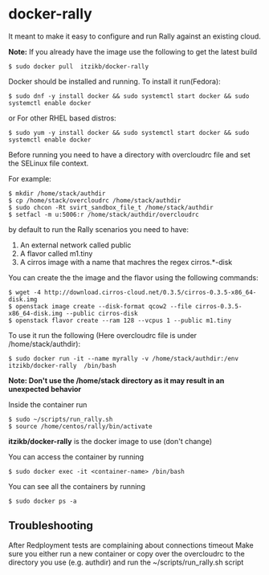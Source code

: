 # docker-rally
It meant to make it easy to configure and run Rally against an existing cloud.

**Note:** If you already have the image use the following to get the latest build
```
$ sudo docker pull  itzikb/docker-rally
```

Docker should be installed and running.
To install it run(Fedora):
```
$ sudo dnf -y install docker && sudo systemctl start docker && sudo systemctl enable docker
```
or For other RHEL based distros:
```
$ sudo yum -y install docker && sudo systemctl start docker && sudo systemctl enable docker
```

Before running you need to have a directory with overcloudrc file and set the SELinux file context. 

For example:
```
$ mkdir /home/stack/authdir
$ cp /home/stack/overcloudrc /home/stack/authdir
$ sudo chcon -Rt svirt_sandbox_file_t /home/stack/authdir
$ setfacl -m u:5006:r /home/stack/authdir/overcloudrc
```

by default to run the Rally scenarios you need to have:
1. An external network called public
2. A flavor called m1.tiny
3. A cirros image with a name that machres the regex cirros.*-disk

You can create the the image and the flavor using the following commands:
```
$ wget -4 http://download.cirros-cloud.net/0.3.5/cirros-0.3.5-x86_64-disk.img
$ openstack image create --disk-format qcow2 --file cirros-0.3.5-x86_64-disk.img --public cirros-disk
$ openstack flavor create --ram 128 --vcpus 1 --public m1.tiny
```

To use it run the following (Here overcloudrc file is under /home/stack/authdir):
```
$ sudo docker run -it --name myrally -v /home/stack/authdir:/env itzikb/docker-rally  /bin/bash
```
**Note: Don't use the /home/stack directory as it may result in an unexpected behavior**

Inside the container run
```
$ sudo ~/scripts/run_rally.sh
$ source /home/centos/rally/bin/activate
```
**itzikb/docker-rally** is the docker image to use (don't change)  


You can access the container by running
```
$ sudo docker exec -it <container-name> /bin/bash
```
You can see all the containers by running
```
$ sudo docker ps -a 
```

## Troubleshooting
After Redployment tests are complaining about connections timeout
Make sure you either run a new container or copy over the overcloudrc to the directory you use (e.g. authdir) and run the ~/scripts/run_rally.sh script
